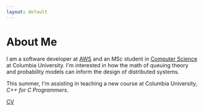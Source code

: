 ```yaml
---
layout: default
---
```


# About Me

I am a software developer at [AWS](https://aws.amazon.com/) and an MSc student in [Computer Science](https://www.cs.columbia.edu/) at Columbia University. I'm interested in how the math of queuing theory and probability models can inform the design of distributed systems. 

This summer, I'm assisting in teaching a new course at Columbia University, *C++ for C Programmers*.


[CV](./sam/cv/smeshoyrer_cv.pdf)

